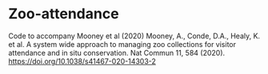 # Zoo-attendance
Code to accompany Mooney et al (2020)
Mooney, A., Conde, D.A., Healy, K. et al. A system wide approach to managing zoo collections for visitor attendance and in situ conservation. Nat Commun 11, 584 (2020). https://doi.org/10.1038/s41467-020-14303-2
